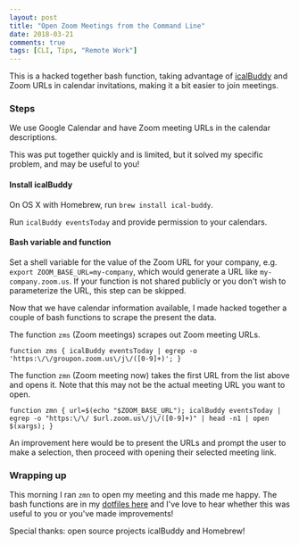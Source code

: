 ```yaml
---
layout: post
title: "Open Zoom Meetings from the Command Line"
date: 2018-03-21
comments: true
tags: [CLI, Tips, "Remote Work"]
---
```


This is a hacked together bash function, taking advantage of [icalBuddy](http://hasseg.org/icalBuddy/) and Zoom URLs in calendar invitations, making it a bit easier to join meetings.

### Steps

We use Google Calendar and have Zoom meeting URLs in the calendar descriptions.

This was put together quickly and is limited, but it solved my specific problem, and may be useful to you!

#### Install icalBuddy

On OS X with Homebrew, run `brew install ical-buddy`.

Run `icalBuddy eventsToday` and provide permission to your calendars.

#### Bash variable and function

Set a shell variable for the value of the Zoom URL for your company, e.g. `export ZOOM_BASE_URL=my-company`, which would generate a URL like `my-company.zoom.us`. If your function is not shared publicly or you don't wish to parameterize the URL, this step can be skipped.

Now that we have calendar information available, I made hacked together a couple of bash functions to scrape the present the data.

The function `zms` (Zoom meetings) scrapes out Zoom meeting URLs.

`function zms { icalBuddy eventsToday | egrep -o 'https:\/\/groupon.zoom.us\/j\/([0-9]+)'; }`

The function `zmn` (Zoom meeting now) takes the first URL from the list above and opens it. Note that this may not be the actual meeting URL you want to open.

`function zmn { url=$(echo "$ZOOM_BASE_URL"); icalBuddy eventsToday | egrep -o "https:\/\/
$url.zoom.us\/j\/([0-9]+)" | head -n1 | open $(xargs); }`

An improvement here would be to present the URLs and prompt the user to make a selection, then proceed with opening their selected meeting link.


### Wrapping up

This morning I ran `zmn` to open my meeting and this made me happy. The bash functions are in my [dotfiles here](https://github.com/andyatkinson/dotfiles) and I've love to hear whether this was useful to you or you've made improvements!

Special thanks: open source projects icalBuddy and Homebrew!
